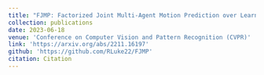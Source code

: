 ```yaml
---
title: "FJMP: Factorized Joint Multi-Agent Motion Prediction over Learned Directed Acyclic Interaction Graphs"
collection: publications
date: 2023-06-18
venue: 'Conference on Computer Vision and Pattern Recognition (CVPR)'
link: 'https://arxiv.org/abs/2211.16197'
github: 'https://github.com/RLuke22/FJMP'
citation: Citation
---
```

